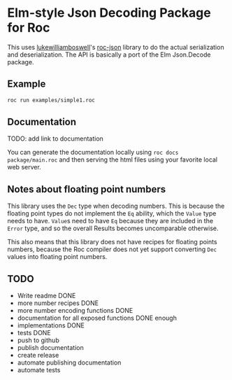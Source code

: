 # Elm-style Json Decoding Package for Roc

This uses [lukewilliamboswell](https://github.com/lukewilliamboswell)'s [roc-json](https://github.com/lukewilliamboswell/roc-json) library to do the actual serialization and deserialization.
The API is basically a port of the Elm Json.Decode package.

## Example

```sh
roc run examples/simple1.roc
```

## Documentation

TODO: add link to documentation

You can generate the documentation locally using `roc docs package/main.roc` and then serving the html files using your favorite local web server.

## Notes about floating point numbers

This library uses the `Dec` type when decoding numbers. This is because the floating point types do not implement the `Eq` ability, which the `Value` type needs to have. `Value`s need to have `Eq` because they are included in the `Error` type, and so the overall Results becomes uncomparable otherwise.

This also means that this library does not have recipes for floating points numbers, because the Roc compiler does not yet support converting `Dec` values into floating point numbers.

## TODO
- Write readme DONE
- more number recipes DONE
- more number encoding functions DONE
- documentation for all exposed functions DONE enough
- implementations DONE
- tests DONE
- push to github
- publish documentation
- create release
- automate publishing documentation
- automate tests
